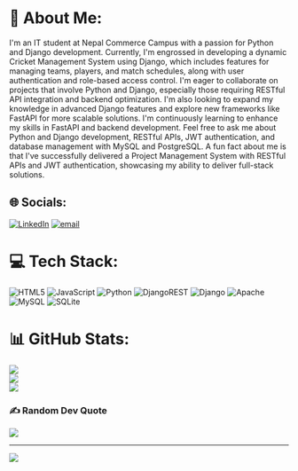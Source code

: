 # 💫 About Me:
I'm an IT student at Nepal Commerce Campus with a passion for Python and Django development. Currently, I'm engrossed in developing a dynamic Cricket Management System using Django, which includes features for managing teams, players, and match schedules, along with user authentication and role-based access control. I'm eager to collaborate on projects that involve Python and Django, especially those requiring RESTful API integration and backend optimization. I'm also looking to expand my knowledge in advanced Django features and explore new frameworks like FastAPI for more scalable solutions. I'm continuously learning to enhance my skills in FastAPI and backend development. Feel free to ask me about Python and Django development, RESTful APIs, JWT authentication, and database management with MySQL and PostgreSQL. A fun fact about me is that I've successfully delivered a Project Management System with RESTful APIs and JWT authentication, showcasing my ability to deliver full-stack solutions.


## 🌐 Socials:
[![LinkedIn](https://img.shields.io/badge/LinkedIn-%230077B5.svg?logo=linkedin&logoColor=white)](https://linkedin.com/in/aashish-regmi-228868309) [![email](https://img.shields.io/badge/Email-D14836?logo=gmail&logoColor=white)](mailto:regmiaaashish660@gmail.com) 

# 💻 Tech Stack:
![HTML5](https://img.shields.io/badge/html5-%23E34F26.svg?style=for-the-badge&logo=html5&logoColor=white) ![JavaScript](https://img.shields.io/badge/javascript-%23323330.svg?style=for-the-badge&logo=javascript&logoColor=%23F7DF1E) ![Python](https://img.shields.io/badge/python-3670A0?style=for-the-badge&logo=python&logoColor=ffdd54) ![DjangoREST](https://img.shields.io/badge/DJANGO-REST-ff1709?style=for-the-badge&logo=django&logoColor=white&color=ff1709&labelColor=gray) ![Django](https://img.shields.io/badge/django-%23092E20.svg?style=for-the-badge&logo=django&logoColor=white) ![Apache](https://img.shields.io/badge/apache-%23D42029.svg?style=for-the-badge&logo=apache&logoColor=white) ![MySQL](https://img.shields.io/badge/mysql-4479A1.svg?style=for-the-badge&logo=mysql&logoColor=white) ![SQLite](https://img.shields.io/badge/sqlite-%2307405e.svg?style=for-the-badge&logo=sqlite&logoColor=white)
# 📊 GitHub Stats:
![](https://github-readme-stats.vercel.app/api?username=regmiaashish&theme=merko&hide_border=false&include_all_commits=false&count_private=false)<br/>
![](https://nirzak-streak-stats.vercel.app/?user=regmiaashish&theme=merko&hide_border=false)<br/>
![](https://github-readme-stats.vercel.app/api/top-langs/?username=regmiaashish&theme=merko&hide_border=false&include_all_commits=false&count_private=false&layout=compact)

### ✍️ Random Dev Quote
![](https://quotes-github-readme.vercel.app/api?type=horizontal&theme=tokyonight)

---
[![](https://visitcount.itsvg.in/api?id=regmiaashish&icon=0&color=0)](https://visitcount.itsvg.in)

<!-- Proudly created with GPRM ( https://gprm.itsvg.in ) -->
